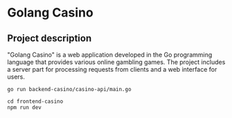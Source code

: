 # Golang Casino

## Project description
"Golang Casino" is a web application developed in the Go programming language that provides various online gambling games. The project includes a server part for processing requests from clients and a web interface for users.

```
go run backend-casino/casino-api/main.go
```


```
cd frontend-casino
npm run dev
```



